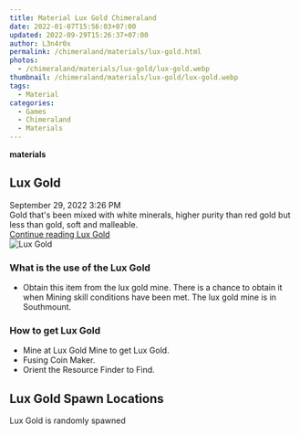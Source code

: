 ```yaml
---
title: Material Lux Gold Chimeraland
date: 2022-01-07T15:56:03+07:00
updated: 2022-09-29T15:26:37+07:00
author: L3n4r0x
permalink: /chimeraland/materials/lux-gold.html
photos:
  - /chimeraland/materials/lux-gold/lux-gold.webp
thumbnail: /chimeraland/materials/lux-gold/lux-gold.webp
tags:
  - Material
categories:
  - Games
  - Chimeraland
  - Materials
---
```


<section id="bootstrap-wrapper">
  <link
    rel="stylesheet"
    href="https://rawcdn.githack.com/dimaslanjaka/Web-Manajemen/0c3b5aa1813bd4abcd2c11bf3e37928b15c28664/css/bootstrap-5-3-0-alpha3-wrapper.css"
  />
  <div
    class="row g-0 border rounded overflow-hidden flex-md-row mb-4 shadow-sm position-relative bg-light text-dark"
  >
    <div class="col p-4 d-flex flex-column position-static">
      <strong class="d-inline-block mb-2 text-success">materials</strong>
      <h2 class="mb-0">Lux Gold</h2>
      <div class="mb-1 text-muted">September 29, 2022 3:26 PM</div>
      <div class="mb-2 border p-1">
        Gold that&#x27;s been mixed with white minerals, higher purity than red
        gold but less than gold, soft and malleable.
      </div>
      <a
        href="/chimeraland/materials/lux-gold.html"
        class="stretched-link d-none"
        >Continue reading Lux Gold</a
      >
    </div>
    <div class="col-auto d-none d-lg-block">
      <img src="/chimeraland/materials/lux-gold/lux-gold.webp" alt="Lux Gold" />
    </div>
  </div>
  <div class="row bg-light text-dark">
    <div class="col-lg-6 col-12 mb-2">
      <div class="card">
        <div class="card-body">
          <h3 class="card-title">What is the use of the Lux Gold</h3>
          <div class="card-text">
            <ul>
              <li>
                Obtain this item from the lux gold mine. There is a chance to
                obtain it when Mining skill conditions have been met. The lux
                gold mine is in Southmount.
              </li>
            </ul>
          </div>
        </div>
      </div>
    </div>
    <div class="col-lg-6 col-12 mb-2">
      <div class="card">
        <div class="card-body">
          <h3 class="card-title">How to get Lux Gold</h3>
          <div class="card-text">
            <ul>
              <li>Mine at Lux Gold Mine to get Lux Gold.</li>
              <li>Fusing Coin Maker.</li>
              <li>Orient the Resource Finder to Find.</li>
            </ul>
          </div>
        </div>
      </div>
    </div>
    <div class="col-12 mb-2">
      <h2>Lux Gold Spawn Locations</h2>
      <p>Lux Gold is randomly spawned</p>
    </div>
  </div>
</section>